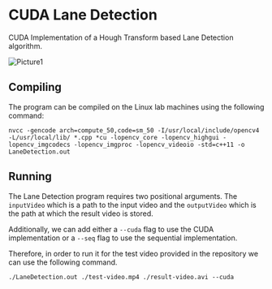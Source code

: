 # CUDA Lane Detection
CUDA Implementation of a Hough Transform based Lane Detection algorithm.

<img src="https://i.ibb.co/5RM4n5F/Picture1.png" alt="Picture1" border="0">

## Compiling
The program can be compiled on the Linux lab machines using the following command:

```
nvcc -gencode arch=compute_50,code=sm_50 -I/usr/local/include/opencv4 -L/usr/local/lib/ *.cpp *cu -lopencv_core -lopencv_highgui -lopencv_imgcodecs -lopencv_imgproc -lopencv_videoio -std=c++11 -o LaneDetection.out
```

## Running

The Lane Detection program requires two positional arguments. The `inputVideo` which is a path to the input video and the `outputVideo` which is the path at which the result video is stored.

Additionally, we can add either a `--cuda` flag to use the CUDA implementation or a `--seq` flag to use the sequential implementation. 

Therefore, in order to run it for the test video provided in the repository we can use the following command.

```
./LaneDetection.out ./test-video.mp4 ./result-video.avi --cuda
```
